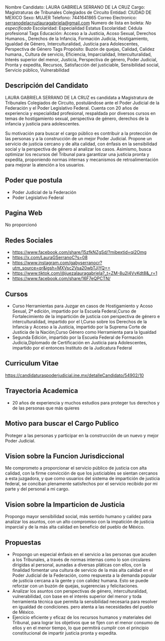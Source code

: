 Nombre Candidato: LAURA GABRIELA SERRANO DE LA CRUZ
Cargo: Magistraturas de Tribunales Colegiados de Circuito
Entidad: CIUDAD DE MEXICO
Sexo: MUJER
Telefono: 7441641865
Correo Electronico: serranodelacruzlauragabriela@gmail.com
Numero de lista en boleta: *No especificado*
Escolaridad: Especialidad
Estatus Escolaridad: Cédula profesional
Tags Educación: Acceso a la Justicia, Acoso Sexual, Derechos Humanos., Derechos de la Infancia, Formación Judicia, Hostigamiento, Igualdad de Género, Interculturalidad, Justicia para Adolescentes, Perspectiva de Género
Tags Propósito: Buzón de quejas, Calidad, Calidez humana., Cultura de servicio, Eficiencia, Imparcialidad, Interculturalidad, Interés superior del menor, Justicia, Perspectiva de género, Poder Judicial, Pronta y expedita, Recursos, Satisfacción del justiciable, Sensibilidad social, Servicio público, Vulnerabilidad


## Descripción del Candidato 

LAURA GABRIELA SERRANO DE LA CRUZ es candidata a Magistratura de Tribunales Colegiados de Circuito, postulándose ante el Poder Judicial de la Federación y el Poder Legislativo Federal. Cuenta con 20 años de experiencia y especialidad profesional, respaldada por diversos cursos en temas de hostigamiento sexual, perspectiva de género, derechos de la infancia y justicia para adolescentes.

Su motivación para buscar el cargo público es contribuir a la protección de las personas y a la construcción de un mejor Poder Judicial. Propone un servicio de justicia cercano y de alta calidad, con énfasis en la sensibilidad social y la perspectiva de género al analizar los casos. Asimismo, busca optimizar los recursos del Tribunal para garantizar una justicia pronta y expedita, proponiendo normas internas y mecanismos de retroalimentación para mejorar la atención a los usuarios.


## Poder que postula

- Poder Judicial de la Federación
- Poder Legislativo Federal


## Pagina Web

No proporcionó


## Redes Sociales

- https://www.facebook.com/share/15zfkNZgSd/?mibextid=qi2Omg
- https://x.com/LauraGSerranoC?s=08
- https://www.instagram.com/gabyserranocr?utm_source=qr&igsh=MXVsc2Vsa20wbTJjYQ==
- https://www.tiktok.com/@juezalauragabriela?_t=ZM-8u2I4VvKdt8&_r=1
- https://www.facebook.com/share/16F7eQPCTN/


## Cursos

- Curso Herramientas para Juzgar en casos de Hostigamiento y Acoso Sexual, 2ª edición, impartido por la Escuela Federal,Curso de Fortalecimiento de la impartición de justicia con perspectiva de género e interculturalidad, impartido por el I,Curso sobre los Derechos de la Infancia y Acceso a la Justicia, impartido por la Suprema Corte de Justicia de la Nación,Curso Género como Herramienta para la Igualdad
- Segunda Edición, impartido por la Escuela Federal de Formación Judicia,Diplomado de Certificación en Justicia para Adolescentes, impartido por el entonces Instituto de la Judicatura Federal


## Curriculum Vitae

https://candidaturaspoderjudicial.ine.mx/detalleCandidato/54902/10


## Trayectoria Academica

- 20 años de experiencia y muchos estudios para proteger tus derechos y de las personas que más quieres


## Motivo para buscar el Cargo Publico

Proteger a las personas y participar en la construcción de un nuevo y mejor Poder Judicial.


## Vision sobre la Funcion Jurisdiccional

Me comprometo a proporcionar el servicio público de justicia con alta calidad, con la firme convicción de que los justiciables se sientan cercanos a esta juzgadora, y que como usuarios del sistema de impartición de justicia federal, se conciban plenamente satisfechos por el servicio recibido por mi parte y del personal a mi cargo.


## Vision sobre la Imparticion de Justicia

Propongo mayor sensibilidad social, más sentido humano y calidez para analizar los asuntos, con un alto compromiso con la impatición de justicia imparcial y de la más alta calidad en beneficio del pueblo de México.


## Propuestas

- Propongo un especial énfasis en el servicio a las personas que acuden a los Tribunales, a través de normas internas como lo son circulares dirigidas al personal, aunadas a diversas pláticas con ellos, con la finalidad fomentar una cultura de servicio de la más alta calidad en el Poder Judicial de la Federación, como respuesta a la demanda popular de justicia cercana a la gente y con calidez humana. Esto se puede reforzar con un buzón de quejas, sugerencias y felicitaciones.
- Analizar los asuntos con perspectivas de género, interculturalidad, vulnerabilidad, con base en el interés superior del menor y toda herramienta técnica que permita la sensibilidad necesaria para resolver en igualdad de condiciones. pero atenta a las necesidades del pueblo de México.
- Ejercicio eficiente y eficaz de los recursos humanos y materiales del Tribunal, para lograr los objetivos que se fijen con el menor consumo de ellos y en el menor tiempo, lo que permitirá cumplir con el principio constitucional de impartir justicia pronta y expedita.

